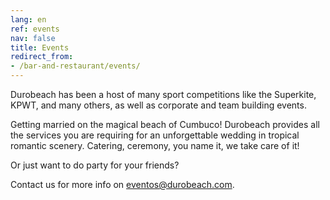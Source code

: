 ```yaml
---
lang: en
ref: events
nav: false
title: Events
redirect_from:
- /bar-and-restaurant/events/
---
```

Durobeach has been a host of many sport competitions like the Superkite, KPWT, and many others, as well as corporate and team building events.

Getting married on the magical beach of Cumbuco! Durobeach provides all the services you are requiring for an unforgettable wedding in tropical romantic scenery. Catering, ceremony, you name it, we take care of it!

Or just want to do party for your friends? 

Contact us for more info on [eventos@durobeach.com](mailto:eventos@durobeach.com).
